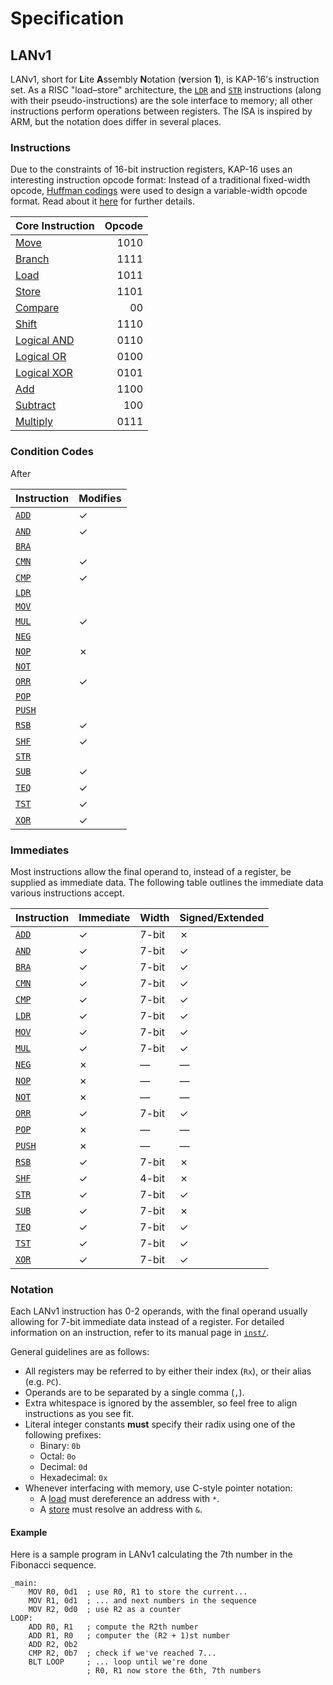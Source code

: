 # Specification

## LANv1

LANv1, short for **L**ite **A**ssembly **N**otation (**v**ersion **1**), is KAP-16's instruction set.
As a RISC "load–store" architecture, the [`LDR`](./inst/LDR.md) and [`STR`](./inst/STR.md) instructions (along with their pseudo-instructions) are the sole interface to memory; all other instructions perform operations between registers.
The ISA is inspired by ARM, but the notation does differ in several places.

### Instructions

Due to the constraints of 16-bit instruction registers, KAP-16 uses an interesting instruction opcode format:
Instead of a traditional fixed-width opcode, [Huffman codings][huffman-codings] were used to design a variable-width opcode format.
Read about it [here](../doc/huffman/README.md) for further details.

| Core Instruction             | Opcode |
| ---------------------------- | -----: |
| [Move](./inst/MOV.md)        |   1010 |
| [Branch](./inst/BRA.md)      |   1111 |
| [Load](./inst/LDR.md)        |   1011 |
| [Store](./inst/STR.md)       |   1101 |
| [Compare](./inst/CMP.md)     |     00 |
| [Shift](./inst/SHF.md)       |   1110 |
| [Logical AND](./inst/AND.md) |   0110 |
| [Logical OR](./inst/ORR.md)  |   0100 |
| [Logical XOR](./inst/XOR.md) |   0101 |
| [Add](./inst/ADD.md)         |   1100 |
| [Subtract](./inst/SUB.md)    |    100 |
| [Multiply](./inst/MUL.md)    |   0111 |

### Condition Codes

After

| Instruction              | Modifies |
| ------------------------ | -------- |
| [`ADD`](./inst/ADD.md)   | &check;  |
| [`AND`](./inst/AND.md)   | &check;  |
| [`BRA`](./inst/BRA.md)   |          |
| [`CMN`](./inst/CMN.md)   | &check;  |
| [`CMP`](./inst/CMP.md)   | &check;  |
| [`LDR`](./inst/LDR.md)   |          |
| [`MOV`](./inst/MOV.md)   |          |
| [`MUL`](./inst/MUL.md)   | &check;  |
| [`NEG`](./inst/NEG.md)   |          |
| [`NOP`](./inst/NOP.md)   | &cross;  |
| [`NOT`](./inst/NOT.md)   |          |
| [`ORR`](./inst/ORR.md)   | &check;  |
| [`POP`](./inst/POP.md)   |          |
| [`PUSH`](./inst/PUSH.md) |          |
| [`RSB`](./inst/RSB.md)   | &check;  |
| [`SHF`](./inst/SHF.md)   | &check;  |
| [`STR`](./inst/STR.md)   |          |
| [`SUB`](./inst/SUB.md)   | &check;  |
| [`TEQ`](./inst/TEQ.md)   | &check;  |
| [`TST`](./inst/TST.md)   | &check;  |
| [`XOR`](./inst/XOR.md)   | &check;  |

### Immediates

Most instructions allow the final operand to, instead of a register, be supplied as immediate data.
The following table outlines the immediate data various instructions accept.

| Instruction              | Immediate | Width   | Signed/Extended |
| ------------------------ | --------- | ------- | --------------- |
| [`ADD`](./inst/ADD.md)   | &check;   | 7-bit   | &cross;         |
| [`AND`](./inst/AND.md)   | &check;   | 7-bit   | &check;         |
| [`BRA`](./inst/BRA.md)   | &check;   | 7-bit   | &check;         |
| [`CMN`](./inst/CMN.md)   | &check;   | 7-bit   | &check;         |
| [`CMP`](./inst/CMP.md)   | &check;   | 7-bit   | &check;         |
| [`LDR`](./inst/LDR.md)   | &check;   | 7-bit   | &check;         |
| [`MOV`](./inst/MOV.md)   | &check;   | 7-bit   | &check;         |
| [`MUL`](./inst/MUL.md)   | &check;   | 7-bit   | &check;         |
| [`NEG`](./inst/NEG.md)   | &cross;   | &mdash; | &mdash;         |
| [`NOP`](./inst/NOP.md)   | &cross;   | &mdash; | &mdash;         |
| [`NOT`](./inst/NOT.md)   | &cross;   | &mdash; | &mdash;         |
| [`ORR`](./inst/ORR.md)   | &check;   | 7-bit   | &check;         |
| [`POP`](./inst/POP.md)   | &cross;   | &mdash; | &mdash;         |
| [`PUSH`](./inst/PUSH.md) | &cross;   | &mdash; | &mdash;         |
| [`RSB`](./inst/RSB.md)   | &check;   | 7-bit   | &cross;         |
| [`SHF`](./inst/SHF.md)   | &check;   | 4-bit   | &cross;         |
| [`STR`](./inst/STR.md)   | &check;   | 7-bit   | &check;         |
| [`SUB`](./inst/SUB.md)   | &check;   | 7-bit   | &cross;         |
| [`TEQ`](./inst/TEQ.md)   | &check;   | 7-bit   | &check;         |
| [`TST`](./inst/TST.md)   | &check;   | 7-bit   | &check;         |
| [`XOR`](./inst/XOR.md)   | &check;   | 7-bit   | &check;         |

### Notation

Each LANv1 instruction has 0-2 operands, with the final operand usually allowing for 7-bit immediate data instead of a register.
For detailed information on an instruction, refer to its manual page in [`inst/`](./inst).

General guidelines are as follows:
- All registers may be referred to by either their index (`Rx`), or their alias (e.g. `PC`).
- Operands are to be separated by a single comma (`,`).
- Extra whitespace is ignored by the assembler, so feel free to align instructions as you see fit.
- Literal integer constants **must** specify their radix using one of the following prefixes:
  - Binary: `0b`
  - Octal: `0o`
  - Decimal: `0d`
  - Hexadecimal: `0x`
- Whenever interfacing with memory, use C-style pointer notation:
   - A [load](./inst/LDR.md) must dereference an address with `*`.
   - A [store](./inst/STR.md) must resolve an address with `&`.

#### Example

Here is a sample program in LANv1 calculating the 7th number in the Fibonacci sequence.

```assembly
_main:
    MOV R0, 0d1  ; use R0, R1 to store the current...
    MOV R1, 0d1  ; ... and next numbers in the sequence
    MOV R2, 0d0  ; use R2 as a counter
LOOP:
    ADD R0, R1   ; compute the R2th number
    ADD R1, R0   ; computer the (R2 + 1)st number
    ADD R2, 0b2
    CMP R2, 0b7  ; check if we've reached 7...
    BLT LOOP     ; ... loop until we're done
                 ; R0, R1 now store the 6th, 7th numbers
```

[huffman-codings]: https://en.wikipedia.org/wiki/Huffman_coding
